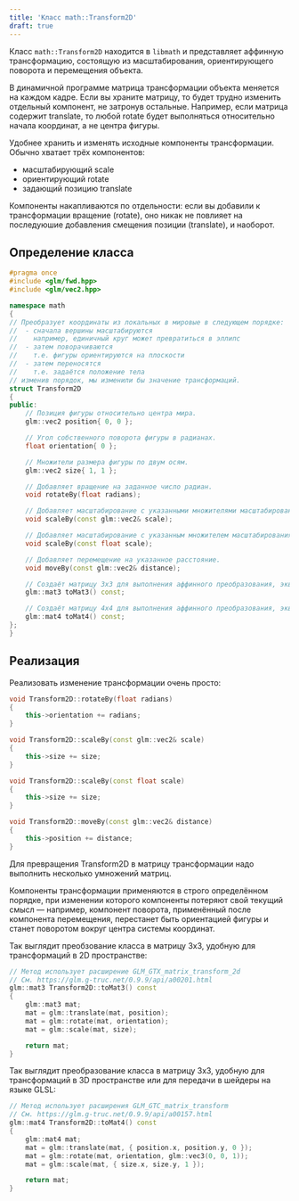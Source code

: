 ```yaml
---
title: 'Класс math::Transform2D'
draft: true
---
```


Класс `math::Transform2D` находится в `libmath` и представляет аффинную трансформацию, состоящую из масштабирования, ориентирующего поворота и перемещения объекта.

В динамичной программе матрица трансформации объекта меняется на каждом кадре. Если вы храните матрицу, то будет трудно изменить отдельный компонент, не затронув остальные. Например, если матрица содержит translate, то любой rotate будет выполняться относительно начала координат, а не центра фигуры.

Удобнее хранить и изменять исходные компоненты трансформации. Обычно хватает трёх компонентов:

- масштабирующий scale
- ориентирующий rotate
- задающий позицию translate

Компоненты накапливаются по отдельности: если вы добавили к трансформации вращение (rotate), оно никак не повлияет на последуюшие добавления смещения позиции (translate), и наоборот.

## Определение класса

```cpp
#pragma once
#include <glm/fwd.hpp>
#include <glm/vec2.hpp>

namespace math
{
// Преобразует координаты из локальных в мировые в следующем порядке:
//  - сначала вершины масштабируются
//    например, единичный круг может превратиться в эллипс
//  - затем поворачиваются
//    т.е. фигуры ориентируются на плоскости
//  - затем переносятся
//    т.е. задаётся положение тела
// изменив порядок, мы изменили бы значение трансформаций.
struct Transform2D
{
public:
	// Позиция фигуры относительно центра мира.
	glm::vec2 position{ 0, 0 };

	// Угол собственного поворота фигуры в радианах.
	float orientation{ 0 };

	// Множители размера фигуры по двум осям.
	glm::vec2 size{ 1, 1 };

	// Добавляет вращение на заданное число радиан.
	void rotateBy(float radians);

	// Добавляет масштабирование с указанными множителями масштабирования для двух осей.
	void scaleBy(const glm::vec2& scale);

	// Добавляет масштабирование с указанным множителем масштабирования.
	void scaleBy(const float scale);

	// Добавляет перемещение на указанное расстояние.
	void moveBy(const glm::vec2& distance);

	// Создаёт матрицу 3x3 для выполнения аффинного преобразования, эквивалентного текущему состоянию класса.
	glm::mat3 toMat3() const;

	// Создаёт матрицу 4x4 для выполнения аффинного преобразования, эквивалентного текущему состоянию класса.
	glm::mat4 toMat4() const;
};
}
```

## Реализация

Реализовать изменение трансформации очень просто:

```cpp
void Transform2D::rotateBy(float radians)
{
	this->orientation += radians;
}

void Transform2D::scaleBy(const glm::vec2& scale)
{
	this->size += size;
}

void Transform2D::scaleBy(const float scale)
{
	this->size += size;
}

void Transform2D::moveBy(const glm::vec2& distance)
{
	this->position += distance;
}
```

Для превращения Transform2D в матрицу трансформации надо выполнить несколько умножений матриц.

Компоненты трансформации применяются в строго определённом порядке, при изменении которого компоненты потеряют свой текущий смысл — например, компонент поворота, применённый после компонента перемещения, перестанет быть ориентацией фигуры и станет поворотом вокруг центра системы координат.

Так выглядит преобзование класса в матрицу 3x3, удобную для трансформаций в 2D пространстве:

```cpp
// Метод использует расширение GLM_GTX_matrix_transform_2d
// См. https://glm.g-truc.net/0.9.9/api/a00201.html
glm::mat3 Transform2D::toMat3() const
{
	glm::mat3 mat;
	mat = glm::translate(mat, position);
	mat = glm::rotate(mat, orientation);
	mat = glm::scale(mat, size);

	return mat;
}
```

Так выглядит преобразование класса в матрицу 3x3, удобную для трансформаций в 3D пространстве или для передачи в шейдеры на языке GLSL:

```cpp
// Метод использует расширения GLM_GTC_matrix_transform
// См. https://glm.g-truc.net/0.9.9/api/a00157.html
glm::mat4 Transform2D::toMat4() const
{
	glm::mat4 mat;
	mat = glm::translate(mat, { position.x, position.y, 0 });
	mat = glm::rotate(mat, orientation, glm::vec3(0, 0, 1));
	mat = glm::scale(mat, { size.x, size.y, 1 });

	return mat;
}
```
